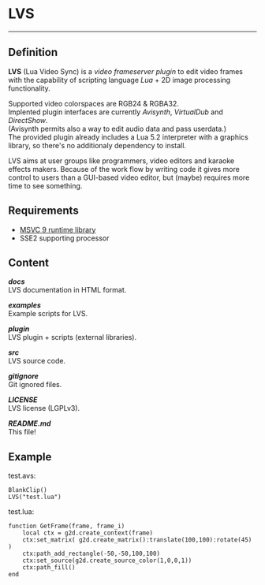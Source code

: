 # LVS
---
## Definition
**LVS** (Lua Video Sync) is a *video frameserver plugin* to edit video frames 
with the capability of scripting language *Lua* + 2D image processing functionality.

Supported video colorspaces are RGB24 & RGBA32.  
Implented plugin interfaces are currently *Avisynth*, *VirtualDub* and *DirectShow*.  
(Avisynth permits also a way to edit audio data and pass userdata.)  
The provided plugin already includes a Lua 5.2 interpreter with a graphics library, 
so there's no additionaly dependency to install.

LVS aims at user groups like programmers, video editors and karaoke effects makers. 
Because of the work flow by writing code it gives more control to users than a GUI-based video editor, 
but (maybe) requires more time to see something.


## Requirements
* [MSVC 9 runtime library](http://www.microsoft.com/de-de/download/details.aspx?id=29)
* SSE2 supporting processor


## Content
***docs***  
LVS documentation in HTML format.

***examples***  
Example scripts for LVS.

***plugin***  
LVS plugin + scripts (external libraries).

***src***  
LVS source code.

***gitignore***  
Git ignored files.

***LICENSE***  
LVS license (LGPLv3).

***README.md***  
This file!


## Example
test.avs:

    BlankClip()
    LVS("test.lua")

test.lua:

    function GetFrame(frame, frame_i)
    	local ctx = g2d.create_context(frame)
    	ctx:set_matrix( g2d.create_matrix():translate(100,100):rotate(45) )
    	ctx:path_add_rectangle(-50,-50,100,100)
    	ctx:set_source(g2d.create_source_color(1,0,0,1))
    	ctx:path_fill()
    end
